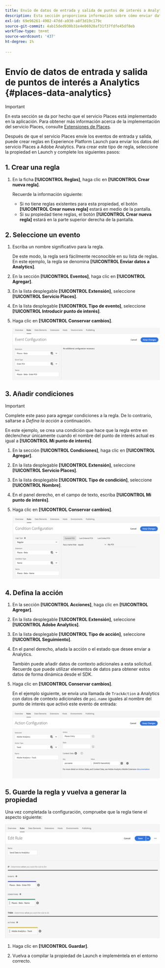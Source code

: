 ```yaml
---
title: Envío de datos de entrada y salida de puntos de interés a Analytics
description: Esta sección proporciona información sobre cómo enviar datos de entrada y salida de puntos de interés a Analytics.
exl-id: 69e96261-4902-47dd-a930-a8f3d19c179c
source-git-commit: 4ab15ded930b31e4e06920af31f37fdfe45df8eb
workflow-type: tm+mt
source-wordcount: '437'
ht-degree: 1%

---
```


# Envío de datos de entrada y salida de puntos de interés a Analytics {#places-data-analytics}


>[!IMPORTANT]
>
>En esta sección se da por hecho que el servicio Places está implementado en la aplicación. Para obtener más información acerca de la implementación del servicio Places, consulte [Extensiones de Places](/help/places-ext-aep-sdks/places-extension/places-extension.md).

Después de que el servicio Places envíe los eventos de entrada y salida, puede crear reglas en Experience Platform Launch para enviar los datos del servicio Places a Adobe Analytics. Para crear este tipo de regla, seleccione la propiedad en Launch y complete los siguientes pasos:

## 1. Crear una regla

1. En la ficha **[!UICONTROL Reglas]**, haga clic en **[!UICONTROL Crear nueva regla]**.

   Recuerde la información siguiente:

   * Si no tiene reglas existentes para esta propiedad, el botón **[!UICONTROL Crear nueva regla]** estará en medio de la pantalla.
   * Si su propiedad tiene reglas, el botón **[!UICONTROL Crear nueva regla]** estará en la parte superior derecha de la pantalla.

## 2. Seleccione un evento

1. Escriba un nombre significativo para la regla.

   De este modo, la regla será fácilmente reconocible en su lista de reglas. En este ejemplo, la regla se denomina **[!UICONTROL Enviar datos a Analytics]**.

1. En la sección **[!UICONTROL Eventos]**, haga clic en **[!UICONTROL Agregar]**.

1. En la lista desplegable **[!UICONTROL Extensión]**, seleccione **[!UICONTROL Servicio Places]**.

1. En la lista desplegable **[!UICONTROL Tipo de evento]**, seleccione **[!UICONTROL Introducir punto de interés]**.

1. Haga clic en **[!UICONTROL Conservar cambios]**.

   ![&quot;seleccionar un evento&quot;](/help/assets/pt-selectEvent.png)


## 3. Añadir condiciones

>[!IMPORTANT]
>
>Complete este paso para agregar condiciones a la regla. De lo contrario, saltarse a *Defina la acción* a continuación.

En este ejemplo, se crea una condición que hace que la regla entre en déclencheur únicamente cuando el nombre del punto de interés actual es igual a **[!UICONTROL Mi punto de interés]**.

1. En la sección **[!UICONTROL Condiciones]**, haga clic en **[!UICONTROL Agregar]**.

1. En la lista desplegable **[!UICONTROL Extensión]**, seleccione **[!UICONTROL Servicio Places]**.

1. En la lista desplegable **[!UICONTROL Tipo de condición]**, seleccione **[!UICONTROL Nombre]**.

1. En el panel derecho, en el campo de texto, escriba **[!UICONTROL Mi punto de interés]**.

1. Haga clic en **[!UICONTROL Conservar cambios]**.

   ![&quot;estableció una condición&quot;](/help/assets/pt-setCondition.png)


## 4. Defina la acción

1. En la sección **[!UICONTROL Acciones]**, haga clic en **[!UICONTROL Agregar]**.

1. En la lista desplegable **[!UICONTROL Extensión]**, seleccione **[!UICONTROL Adobe Analytics]**.

1. En la lista desplegable **[!UICONTROL Tipo de acción]**, seleccione **[!UICONTROL Seguimiento]**.

1. En el panel derecho, añada la acción o el estado que desee enviar a Analytics.

   También puede añadir datos de contexto adicionales a esta solicitud. Recuerde que puede utilizar elementos de datos para obtener estos datos de forma dinámica desde el SDK.

1. Haga clic en **[!UICONTROL Conservar cambios]**.

   En el ejemplo siguiente, se envía una llamada de `TrackAction` a Analytics con datos de contexto adicionales de `poi.name` iguales al nombre del punto de interés que activó este evento de entrada:

   ![&quot;estableció una acción&quot;](/help/assets/pt-setAction.png)

## 5. Guarde la regla y vuelva a generar la propiedad

Una vez completada la configuración, compruebe que la regla tiene el aspecto siguiente:

![&quot;Se ha creado la regla&quot;](/help/assets/pt-ruleComplete.png)

1. Haga clic en **[!UICONTROL Guardar]**.

1. Vuelva a compilar la propiedad de Launch e impleméntela en el entorno correcto.
